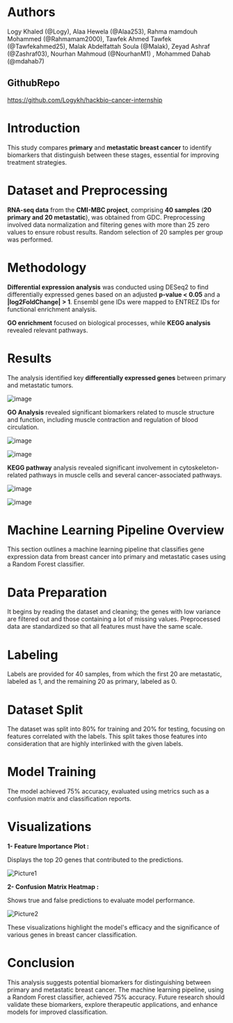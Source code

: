 # **Authors** 

Logy Khaled (@Logy), Alaa Hewela (@Alaa253), Rahma mamdouh Mohammed (@Rahmamam2000), Tawfek Ahmed Tawfek (@Tawfekahmed25), Malak Abdelfattah Soula (@Malak),
Zeyad Ashraf (@Zashraf03), Nourhan Mahmoud (@NourhanM1) , Mohammed Dahab (@mdahab7)

## **GithubRepo**

https://github.com/Logykh/hackbio-cancer-internship

# **Introduction** 

This study compares **primary** and **metastatic breast cancer** to identify biomarkers that distinguish between these stages, essential for improving treatment strategies.

# **Dataset and Preprocessing**

**RNA-seq data** from the **CMI-MBC project**, comprising **40 samples** (**20 primary and 20 metastatic**), was obtained from GDC. Preprocessing involved data normalization and filtering genes with more than 25 zero values to ensure robust results. Random selection of 20 samples per group was performed.

# **Methodology** 

**Differential expression analysis** was conducted using DESeq2 to find differentially expressed genes based on an adjusted **p-value \< 0.05** and a **|log2FoldChange| \> 1**. Ensembl gene IDs were mapped to ENTREZ IDs for functional enrichment analysis. 

**GO enrichment** focused on biological processes, while **KEGG analysis** revealed relevant pathways.

# **Results**

The analysis identified key **differentially expressed genes** between primary and metastatic tumors. 

![image](https://github.com/user-attachments/assets/9c2491c8-037d-4a7e-8979-d001c0f887ee)


**GO Analysis** revealed significant biomarkers related to muscle structure and function, including muscle contraction and regulation of blood circulation.

![image](https://github.com/user-attachments/assets/16c10007-1f93-4f24-ab2b-61690a2af3d4)

![image](https://github.com/user-attachments/assets/82fe7cf6-9e64-4860-afaf-5f8700f3164d)

**KEGG pathway** analysis revealed significant involvement in cytoskeleton-related pathways in muscle cells and several cancer-associated pathways.

![image](https://github.com/user-attachments/assets/17f4a479-82f2-45ef-92c9-ec25e594793a)

![image](https://github.com/user-attachments/assets/97e91b86-5b25-47c1-aa62-3878fc4797f8)

# **Machine Learning Pipeline Overview**
This section outlines a machine learning pipeline that classifies gene expression data from breast cancer into primary and metastatic cases using a Random Forest classifier.

# Data Preparation
It begins by reading the dataset and cleaning; the genes with low variance are filtered out and those containing a lot of missing values. Preprocessed data are standardized so that all features must have the same scale.

# Labeling
Labels are provided for 40 samples, from which the first 20 are metastatic, labeled as 1, and the remaining 20 as primary, labeled as 0.

# Dataset Split
The dataset was split into 80% for training and 20% for testing, focusing on features correlated with the labels. This split takes those features into consideration that are highly interlinked with the given labels.

# Model Training
The model achieved 75% accuracy, evaluated using metrics such as a confusion matrix and classification reports.

# Visualizations
**1- Feature Importance Plot :**

Displays the top 20 genes that contributed to the predictions.

![Picture1](https://github.com/user-attachments/assets/365ef218-4dc4-4624-a4f4-ec1c10b91cf0)

 
**2- Confusion Matrix Heatmap :**

Shows true and false predictions to evaluate model performance.

![Picture2](https://github.com/user-attachments/assets/019d587a-3ab4-4c49-adec-dab87ec263ee)
 
These visualizations highlight the model's efficacy and the significance of various genes in breast cancer classification.



# **Conclusion**

This analysis suggests potential biomarkers for distinguishing between primary and metastatic breast cancer. The machine learning pipeline, using a Random Forest classifier, achieved 75% accuracy. Future research should validate these biomarkers, explore therapeutic applications, and enhance models for improved classification.
